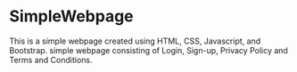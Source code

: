# SimpleWebpage
This is a simple webpage created using HTML, CSS, Javascript, and Bootstrap. simple webpage consisting of Login, Sign-up, Privacy Policy and  Terms and Conditions.
